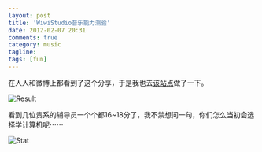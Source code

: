 ```yaml
---
layout: post
title: 'WiwiStudio音乐能力测验'
date: 2012-02-07 20:31
comments: true
category: music
tagline: 
tags: [fun]
---
```

    

在人人和微博上都看到了这个分享，于是我也去[该站点](http://wiwistudio.com/musictest/)做了一下。

![Result](http://qingpei.me/images/in_post/result.png)

看到几位贵系的辅导员一个个都16~18分了，我不禁想问一句，你们怎么当初会选择学计算机呢⋯⋯

![Stat](http://qingpei.me/images/in_post/stat.png)
